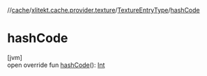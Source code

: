 //[cache](../../../index.md)/[xlitekt.cache.provider.texture](../index.md)/[TextureEntryType](index.md)/[hashCode](hash-code.md)

# hashCode

[jvm]\
open override fun [hashCode](hash-code.md)(): [Int](https://kotlinlang.org/api/latest/jvm/stdlib/kotlin/-int/index.html)
